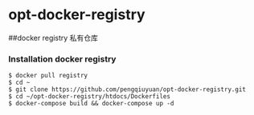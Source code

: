 # opt-docker-registry

##docker registry 私有仓库

### Installation docker registry
```
$ docker pull registry
$ cd ~
$ git clone https://github.com/pengqiuyuan/opt-docker-registry.git
$ cd ~/opt-docker-registry/htdocs/Dockerfiles
$ docker-compose build && docker-compose up -d
```
